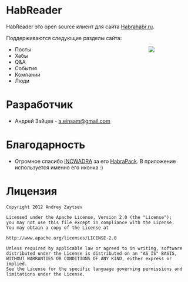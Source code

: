 HabReader
=========

HabReader это open source клиент для сайта [Habrahabr.ru](http://habrahabr.ru).

Поддерживаются следующие разделы сайта:

<a href="https://play.google.com/store/apps/details?id=net.meiolania.apps.habrahabr"><img src="http://www.android.com/images/brand/get_it_on_play_logo_large.png" align="right" style="margin: 0 100px 0 0;" /></a>

- Посты
- Хабы
- Q&A
- События
- Компании
- Люди


Разработчик
===========

- Андрей Зайцев - <a.einsam@gmail.com>


Благодарность
=============

- Огромное спасибо [INCWADRA](http://habrahabr.ru/users/INCWADRA/) за его [HabraPack](https://github.com/Incwadra/HabraPack). В приложение используется именно его иконка :)

Лицензия
========

	Copyright 2012 Andrey Zaytsev
	
	Licensed under the Apache License, Version 2.0 (the "License");
	you may not use this file except in compliance with the License.
	You may obtain a copy of the License at
	
	http://www.apache.org/licenses/LICENSE-2.0
	
	Unless required by applicable law or agreed to in writing, software
	distributed under the License is distributed on an "AS IS" BASIS,
	WITHOUT WARRANTIES OR CONDITIONS OF ANY KIND, either express or implied.
	See the License for the specific language governing permissions and limitations under the License.
